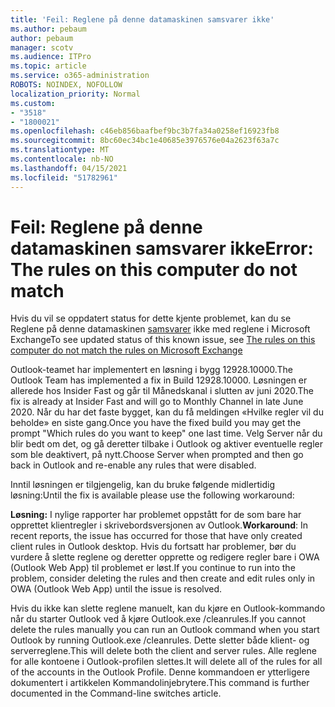 ```yaml
---
title: 'Feil: Reglene på denne datamaskinen samsvarer ikke'
ms.author: pebaum
author: pebaum
manager: scotv
ms.audience: ITPro
ms.topic: article
ms.service: o365-administration
ROBOTS: NOINDEX, NOFOLLOW
localization_priority: Normal
ms.custom:
- "3518"
- "1800021"
ms.openlocfilehash: c46eb856baafbef9bc3b7fa34a0258ef16923fb8
ms.sourcegitcommit: 8bc60ec34bc1e40685e3976576e04a2623f63a7c
ms.translationtype: MT
ms.contentlocale: nb-NO
ms.lasthandoff: 04/15/2021
ms.locfileid: "51782961"
---
```

# <a name="error-the-rules-on-this-computer-do-not-match"></a><span data-ttu-id="2309c-102">Feil: Reglene på denne datamaskinen samsvarer ikke</span><span class="sxs-lookup"><span data-stu-id="2309c-102">Error: The rules on this computer do not match</span></span>

<span data-ttu-id="2309c-103">Hvis du vil se oppdatert status for dette kjente problemet, kan du se Reglene på denne datamaskinen [samsvarer](https://support.office.com/article/d032e037-b224-429e-b325-633afde9b5f0) ikke med reglene i Microsoft Exchange</span><span class="sxs-lookup"><span data-stu-id="2309c-103">To see updated status of this known issue, see [The rules on this computer do not match the rules on Microsoft Exchange](https://support.office.com/article/d032e037-b224-429e-b325-633afde9b5f0)</span></span>

<span data-ttu-id="2309c-104">Outlook-teamet har implementert en løsning i bygg 12928.10000.</span><span class="sxs-lookup"><span data-stu-id="2309c-104">The Outlook Team has implemented a fix in Build 12928.10000.</span></span> <span data-ttu-id="2309c-105">Løsningen er allerede hos Insider Fast og går til Månedskanal i slutten av juni 2020.</span><span class="sxs-lookup"><span data-stu-id="2309c-105">The fix is already at Insider Fast and will go to Monthly Channel in late June 2020.</span></span> <span data-ttu-id="2309c-106">Når du har det faste bygget, kan du få meldingen «Hvilke regler vil du beholde» en siste gang.</span><span class="sxs-lookup"><span data-stu-id="2309c-106">Once you have the fixed build you may get the prompt "Which rules do you want to keep" one last time.</span></span> <span data-ttu-id="2309c-107">Velg Server når du blir bedt om det, og gå deretter tilbake i Outlook og aktiver eventuelle regler som ble deaktivert, på nytt.</span><span class="sxs-lookup"><span data-stu-id="2309c-107">Choose Server when prompted and then go back in Outlook and re-enable any rules that were disabled.</span></span>

<span data-ttu-id="2309c-108">Inntil løsningen er tilgjengelig, kan du bruke følgende midlertidig løsning:</span><span class="sxs-lookup"><span data-stu-id="2309c-108">Until the fix is available please use the following workaround:</span></span>

<span data-ttu-id="2309c-109">**Løsning:** I nylige rapporter har problemet oppstått for de som bare har opprettet klientregler i skrivebordsversjonen av Outlook.</span><span class="sxs-lookup"><span data-stu-id="2309c-109">**Workaround**: In recent reports, the issue has occurred for those that have only created client rules in Outlook desktop.</span></span> <span data-ttu-id="2309c-110">Hvis du fortsatt har problemer, bør du vurdere å slette reglene og deretter opprette og redigere regler bare i OWA (Outlook Web App) til problemet er løst.</span><span class="sxs-lookup"><span data-stu-id="2309c-110">If you continue to run into the problem, consider deleting the rules and then create and edit rules only in OWA (Outlook Web App) until the issue is resolved.</span></span>

<span data-ttu-id="2309c-111">Hvis du ikke kan slette reglene manuelt, kan du kjøre en Outlook-kommando når du starter Outlook ved å kjøre Outlook.exe /cleanrules.</span><span class="sxs-lookup"><span data-stu-id="2309c-111">If you cannot delete the rules manually you can run an Outlook command when you start Outlook by running Outlook.exe /cleanrules.</span></span> <span data-ttu-id="2309c-112">Dette sletter både klient- og serverreglene.</span><span class="sxs-lookup"><span data-stu-id="2309c-112">This will delete both the client and server rules.</span></span> <span data-ttu-id="2309c-113">Alle reglene for alle kontoene i Outlook-profilen slettes.</span><span class="sxs-lookup"><span data-stu-id="2309c-113">It will delete all of the rules for all of the accounts in the Outlook Profile.</span></span> <span data-ttu-id="2309c-114">Denne kommandoen er ytterligere dokumentert i artikkelen Kommandolinjebrytere.</span><span class="sxs-lookup"><span data-stu-id="2309c-114">This command is further documented in the Command-line switches article.</span></span>


